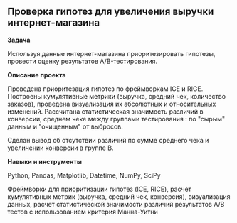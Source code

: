 ## Проверка гипотез для увеличения выручки интернет-магазина


**Задача**   


Используя данные интернет-магазина приоритезировать гипотезы,  провести оценку результатов A/B-тестирования.


**Описание проекта**


Проведена приоритезация гипотез по фреймворкам ICE и RICE. Построены кумулятивные метрики (выручка, средний чек, количество заказов), проведена  визуализация их абсолютных и относительных изменений. Рассчитана статистическая значимость различий в конверсии, среднем чеке  между группами тестирования : по "сырым" данным и "очищенным" от выбросов.

Сделан вывод об отсутствии различий по сумме среднего чека и увеличении конверсии в группе В.


**Навыки и инструменты**  


Python, Pandas, Matplotlib, Datetime, NumPy, SciPy


Фреймворки для приоритизации гипотез (ICE, RICE), расчет кумулятивных метрик (выручка, средний чек, конверсия), визуализация данных, расчет статистической значимости различий результатов А/В тестов с использованием критерия Манна-Уитни
